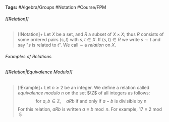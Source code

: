 **Tags:** #Algebra/Groups #Notation #Course/FPM 
###### [[Relation]]
> [!Notation]+
> Let $X$ be a set, and $R$ a subset of $X\times X$; thus $R$ consists of some ordered pairs $(s,t)$ with $s,t\in X$. If $(s,t) \in R$ we write $s \sim t$ and say "$s$ is related to $t$". We call $\sim$ a *relation* on $X$.

###### Examples of Relations

###### [[Relation|Equivalence Modulo]]
> [!Example]+
> Let $n\ge 2$ be an integer. We define a relation called *equivalence modulo* $n$ on the set $\Z$ of all integers as follows:
> $$\text{for } a,b\in\mathbb{Z},\quad aRb \text{ if and only if } a-b \text{ is divisible by n}$$
> For this relation, $aRb$ is written $a\equiv b\bmod{n}$. For example, $17\equiv 2\bmod{5}$